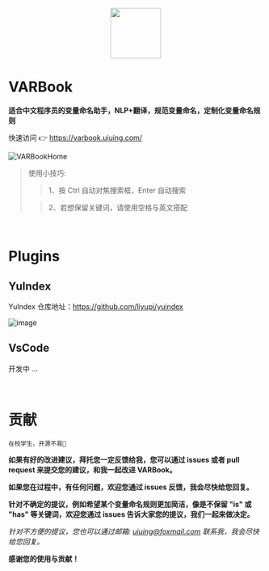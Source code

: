 <br />

<div align="center">
    <a href="https://varbook.uiuing.com" target="_blank">
        <img src="https://user-images.githubusercontent.com/73827386/179419364-cf246ec3-6b37-4c00-bf21-9ebbca68b6df.png" width="100" height="100">
    </a>
</div>

# VARBook
**适合中文程序员的变量命名助手，NLP+翻译，规范变量命名，定制化变量命名规则**

快速访问 👉 https://varbook.uiuing.com/

![VARBookHome](https://user-images.githubusercontent.com/73827386/179419670-d6557878-002e-47d2-a34c-aa1739224ca0.png)

> 使用小技巧:
> 
> > 1、按 Ctrl 自动对焦搜索框，Enter 自动搜索
>
> > 2、若想保留关键词，请使用空格与英文搭配

<br />

# Plugins

## YuIndex
YuIndex 仓库地址：https://github.com/liyupi/yuindex

![image](https://user-images.githubusercontent.com/73827386/183252302-8248e1c2-cbaf-4ed9-92f5-c1f85d0436e0.png)

<p></p>

## VsCode
开发中 ...

<br />

# 贡献

`在校学生，开源不易🙏`

**如果有好的改进建议，拜托您一定反馈给我，您可以通过 issues 或者 pull request 来提交您的建议，和我一起改进 VARBook。**

**如果您在过程中，有任何问题，欢迎您通过 issues 反馈，我会尽快给您回复。**

**针对不确定的提议，例如希望某个变量命名规则更加简洁，像是不保留 "is" 或 "has" 等关键词，欢迎您通过 issues 告诉大家您的提议，我们一起来做决定。**

_针对不方便的提议，您也可以通过邮箱: uiuing@foxmail.com 联系我，我会尽快给您回复。_

**感谢您的使用与贡献！**
